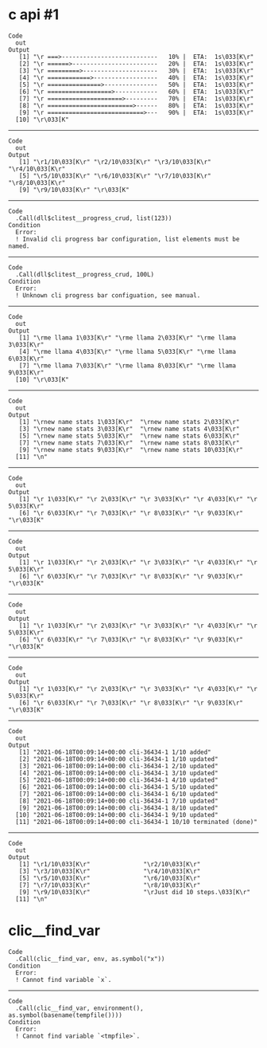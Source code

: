 # c api #1

    Code
      out
    Output
       [1] "\r ===>---------------------------   10% |  ETA:  1s\033[K\r"
       [2] "\r ======>------------------------   20% |  ETA:  1s\033[K\r"
       [3] "\r =========>---------------------   30% |  ETA:  1s\033[K\r"
       [4] "\r ============>------------------   40% |  ETA:  1s\033[K\r"
       [5] "\r ===============>---------------   50% |  ETA:  1s\033[K\r"
       [6] "\r ==================>------------   60% |  ETA:  1s\033[K\r"
       [7] "\r =====================>---------   70% |  ETA:  1s\033[K\r"
       [8] "\r ========================>------   80% |  ETA:  1s\033[K\r"
       [9] "\r ===========================>---   90% |  ETA:  1s\033[K\r"
      [10] "\r\033[K"                                                    

---

    Code
      out
    Output
       [1] "\r1/10\033[K\r" "\r2/10\033[K\r" "\r3/10\033[K\r" "\r4/10\033[K\r"
       [5] "\r5/10\033[K\r" "\r6/10\033[K\r" "\r7/10\033[K\r" "\r8/10\033[K\r"
       [9] "\r9/10\033[K\r" "\r\033[K"      

---

    Code
      .Call(dll$clitest__progress_crud, list(123))
    Condition
      Error:
      ! Invalid cli progress bar configuration, list elements must be named.

---

    Code
      .Call(dll$clitest__progress_crud, 100L)
    Condition
      Error:
      ! Unknown cli progress bar configuation, see manual.

---

    Code
      out
    Output
       [1] "\rme llama 1\033[K\r" "\rme llama 2\033[K\r" "\rme llama 3\033[K\r"
       [4] "\rme llama 4\033[K\r" "\rme llama 5\033[K\r" "\rme llama 6\033[K\r"
       [7] "\rme llama 7\033[K\r" "\rme llama 8\033[K\r" "\rme llama 9\033[K\r"
      [10] "\r\033[K"            

---

    Code
      out
    Output
       [1] "\rnew name stats 1\033[K\r"  "\rnew name stats 2\033[K\r" 
       [3] "\rnew name stats 3\033[K\r"  "\rnew name stats 4\033[K\r" 
       [5] "\rnew name stats 5\033[K\r"  "\rnew name stats 6\033[K\r" 
       [7] "\rnew name stats 7\033[K\r"  "\rnew name stats 8\033[K\r" 
       [9] "\rnew name stats 9\033[K\r"  "\rnew name stats 10\033[K\r"
      [11] "\n"                         

---

    Code
      out
    Output
       [1] "\r 1\033[K\r" "\r 2\033[K\r" "\r 3\033[K\r" "\r 4\033[K\r" "\r 5\033[K\r"
       [6] "\r 6\033[K\r" "\r 7\033[K\r" "\r 8\033[K\r" "\r 9\033[K\r" "\r\033[K"    

---

    Code
      out
    Output
       [1] "\r 1\033[K\r" "\r 2\033[K\r" "\r 3\033[K\r" "\r 4\033[K\r" "\r 5\033[K\r"
       [6] "\r 6\033[K\r" "\r 7\033[K\r" "\r 8\033[K\r" "\r 9\033[K\r" "\r\033[K"    

---

    Code
      out
    Output
       [1] "\r 1\033[K\r" "\r 2\033[K\r" "\r 3\033[K\r" "\r 4\033[K\r" "\r 5\033[K\r"
       [6] "\r 6\033[K\r" "\r 7\033[K\r" "\r 8\033[K\r" "\r 9\033[K\r" "\r\033[K"    

---

    Code
      out
    Output
       [1] "\r 1\033[K\r" "\r 2\033[K\r" "\r 3\033[K\r" "\r 4\033[K\r" "\r 5\033[K\r"
       [6] "\r 6\033[K\r" "\r 7\033[K\r" "\r 8\033[K\r" "\r 9\033[K\r" "\r\033[K"    

---

    Code
      out
    Output
       [1] "2021-06-18T00:09:14+00:00 cli-36434-1 1/10 added"             
       [2] "2021-06-18T00:09:14+00:00 cli-36434-1 1/10 updated"           
       [3] "2021-06-18T00:09:14+00:00 cli-36434-1 2/10 updated"           
       [4] "2021-06-18T00:09:14+00:00 cli-36434-1 3/10 updated"           
       [5] "2021-06-18T00:09:14+00:00 cli-36434-1 4/10 updated"           
       [6] "2021-06-18T00:09:14+00:00 cli-36434-1 5/10 updated"           
       [7] "2021-06-18T00:09:14+00:00 cli-36434-1 6/10 updated"           
       [8] "2021-06-18T00:09:14+00:00 cli-36434-1 7/10 updated"           
       [9] "2021-06-18T00:09:14+00:00 cli-36434-1 8/10 updated"           
      [10] "2021-06-18T00:09:14+00:00 cli-36434-1 9/10 updated"           
      [11] "2021-06-18T00:09:14+00:00 cli-36434-1 10/10 terminated (done)"

---

    Code
      out
    Output
       [1] "\r1/10\033[K\r"               "\r2/10\033[K\r"              
       [3] "\r3/10\033[K\r"               "\r4/10\033[K\r"              
       [5] "\r5/10\033[K\r"               "\r6/10\033[K\r"              
       [7] "\r7/10\033[K\r"               "\r8/10\033[K\r"              
       [9] "\r9/10\033[K\r"               "\rJust did 10 steps.\033[K\r"
      [11] "\n"                          

# clic__find_var

    Code
      .Call(clic__find_var, env, as.symbol("x"))
    Condition
      Error:
      ! Cannot find variable `x`.

---

    Code
      .Call(clic__find_var, environment(), as.symbol(basename(tempfile())))
    Condition
      Error:
      ! Cannot find variable `<tmpfile>`.

